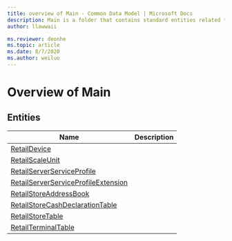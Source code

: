 ```yaml
---
title: overview of Main - Common Data Model | Microsoft Docs
description: Main is a folder that contains standard entities related to the Common Data Model.
author: llawwaii

ms.reviewer: deonhe
ms.topic: article
ms.date: 8/7/2020
ms.author: weiluo
---
```


# Overview of Main


## Entities

|Name|Description|
|---|---|
|[RetailDevice](RetailDevice.md)||
|[RetailScaleUnit](RetailScaleUnit.md)||
|[RetailServerServiceProfile](RetailServerServiceProfile.md)||
|[RetailServerServiceProfileExtension](RetailServerServiceProfileExtension.md)||
|[RetailStoreAddressBook](RetailStoreAddressBook.md)||
|[RetailStoreCashDeclarationTable](RetailStoreCashDeclarationTable.md)||
|[RetailStoreTable](RetailStoreTable.md)||
|[RetailTerminalTable](RetailTerminalTable.md)||
